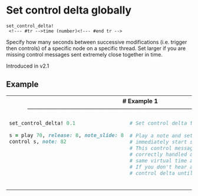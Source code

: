 # Set control delta globally

```
set_control_delta! 
 <!--- #tr -->time (number)<!--- #end tr -->
```


Specify how many seconds between successive modifications (i.e. trigger then controls) of a specific node on a specific thread. Set larger if you are missing control messages sent extremely close together in time.

Introduced in v2.1

## Example

<table class="examples">
<tr>
<th colspan="2" class="even head"># Example 1 ──────────────────────────────────────────────────────</th>
</tr>
<tr>
<td class="even">

```ruby
set_control_delta! 0.1                

s = play 70, release: 8, note_slide: 8
control s, note: 82                   
                                      
                                      
                                      
                                      
                                      



```

</td>
<td class="even">

<!--- #tr -->
```ruby
# Set control delta to 0.1
 
# Play a note and set the slide time
# immediately start sliding note.
# This control message might not be
# correctly handled as it is sent at the
# same virtual time as the trigger.
# If you don't hear a slide, try increasing the
# control delta until you do.



```
<!--- #end tr -->

</td>
</tr>
</table>

